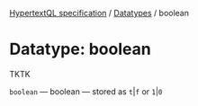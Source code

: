 [HypertextQL specification](../README.md) / [Datatypes](README.md) / boolean

# Datatype: boolean

TKTK

`boolean` — boolean — stored as `t`|`f` or `1`|`0`
